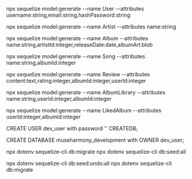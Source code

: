 npx sequelize model:generate --name User --attributes username:string,email:string,hashPassword:string

npx sequelize model:generate --name Artist --attributes name:string

npx sequelize model:generate --name Album --attributes name:string,artistId:integer,releaseDate:date,albumArt:blob

npx sequelize model:generate --name Song --attributes name:string,albumId:integer

npx sequelize model:generate --name Review --attributes content:text,rating:integer,albumId:integer,userId:integer

npx sequelize model:generate --name AlbumLibrary --attributes name:string,userId:integer,albumId:integer

npx sequelize model:generate --name LikedAlbum --attributes userId:integer,albumId:integer

CREATE USER dev_user with password '' CREATEDB;

CREATE DATABASE museharmony_development with OWNER dev_user;

npx dotenv sequelize-cli db:migrate
npx dotenv sequelize-cli db:seed:all

npx dotenv sequelize-cli db:seed:undo:all
npx dotenv sequelize-cli db:migrate


